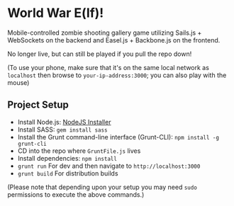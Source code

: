 World War E(lf)!
================

Mobile-controlled zombie shooting gallery game utilizing Sails.js + WebSockets on the backend and Easel.js + Backbone.js on the frontend.

No longer live, but can still be played if you pull the repo down!

(To use your phone, make sure that it's on the same local network as `localhost` then browse to `your-ip-address:3000`; you can also play with the mouse)


Project Setup
-------------
- Install Node.js:  [NodeJS Installer](http://nodejs.org/)
- Install SASS: `gem install sass`
- Install the Grunt command-line interface (Grunt-CLI):  `npm install -g grunt-cli`
- CD into the repo where `GruntFile.js` lives
- Install dependencies: `npm install`
- `grunt run` For dev and then navigate to `http://localhost:3000`
- `grunt build` For distribution builds


(Please note that depending upon your setup you may need `sudo` permissions to execute the above commands.)
